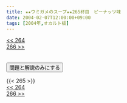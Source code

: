 ```yaml
---
title: ★★ウミガメのスープ★★265杯目　ピーナッツ味
date: 2004-02-07T12:00:00+09:00
tags: [2004年,オカルト板]
---
```

<div class="th_left"><a href="../264"><< 264</a></div>
<div class="th_right"><a href="../266">266 >></a></div>
<br><br>
<script src="../../js/cupsoup.js"></script>
<form>
<input type="button" value="問題と解説のみにする" onClick="toggleCupsoup()">
</form>
{{< 265 >}}
<div class="th_left"><a href="../264"><< 264</a></div>
<div class="th_right"><a href="../266">266 >></a></div>